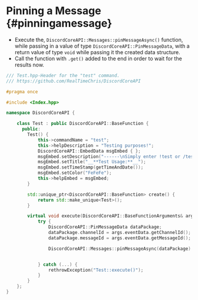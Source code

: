 Pinning a Message {#pinningamessage}
============
- Execute the, `DiscordCoreAPI::Messages::pinMessageAsync()` function, while passing in a value of type `DiscordCoreAPI::PinMessageData`, with a return value of type `void` while passing it the created data structure.
- Call the function with `.get()` added to the end in order to wait for the results now.

```cpp
/// Test.hpp-Header for the "test" command.
/// https://github.com/RealTimeChris/DiscordCoreAPI

#pragma once

#include <Index.hpp>

namespace DiscordCoreAPI {

	class Test : public DiscordCoreAPI::BaseFunction {
	  public:
		Test() {
			this->commandName = "test";
			this->helpDescription = "Testing purposes!";
			DiscordCoreAPI::EmbedData msgEmbed { };
			msgEmbed.setDescription("------\nSimply enter !test or /test!\n------");
			msgEmbed.setTitle("__**Test Usage:**__");
			msgEmbed.setTimeStamp(getTimeAndDate());
			msgEmbed.setColor("FeFeFe");
			this->helpEmbed = msgEmbed;
		}

		std::unique_ptr<DiscordCoreAPI::BaseFunction> create() {
			return std::make_unique<Test>();
		}

		virtual void execute(DiscordCoreAPI::BaseFunctionArguments& args) {
			try {
				DiscordCoreAPI::PinMessageData dataPackage;
				dataPackage.channelId = args.eventData.getChannelId();
				dataPackage.messageId = args.eventData.getMessageId();

				DiscordCoreAPI::Messages::pinMessageAsync(dataPackage).get();


			} catch (...) {
				rethrowException("Test::execute()");
			}
		}
	};
}
```
